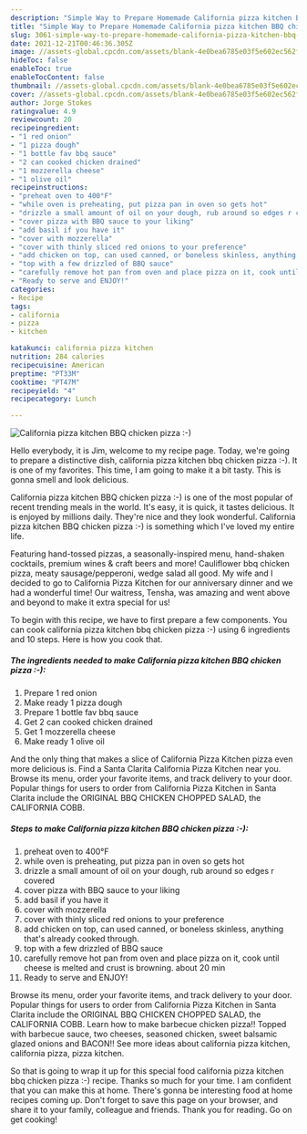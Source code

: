 ```yaml
---
description: "Simple Way to Prepare Homemade California pizza kitchen BBQ chicken pizza :-)"
title: "Simple Way to Prepare Homemade California pizza kitchen BBQ chicken pizza :-)"
slug: 3061-simple-way-to-prepare-homemade-california-pizza-kitchen-bbq-chicken-pizza
date: 2021-12-21T00:46:36.305Z
image: //assets-global.cpcdn.com/assets/blank-4e0bea6785e03f5e602ec562f230caae08da540cada707380b4fe1bbebba43da.png
hideToc: false
enableToc: true
enableTocContent: false
thumbnail: //assets-global.cpcdn.com/assets/blank-4e0bea6785e03f5e602ec562f230caae08da540cada707380b4fe1bbebba43da.png
cover: //assets-global.cpcdn.com/assets/blank-4e0bea6785e03f5e602ec562f230caae08da540cada707380b4fe1bbebba43da.png
author: Jorge Stokes
ratingvalue: 4.9
reviewcount: 20
recipeingredient:
- "1 red onion"
- "1 pizza dough"
- "1 bottle fav bbq sauce"
- "2 can cooked chicken drained"
- "1 mozzerella cheese"
- "1 olive oil"
recipeinstructions:
- "preheat oven to 400°F"
- "while oven is preheating, put pizza pan in oven so gets hot"
- "drizzle a small amount of oil on your dough, rub around so edges r covered"
- "cover pizza with BBQ sauce to your liking"
- "add basil if you have it"
- "cover with mozzerella"
- "cover with thinly sliced red onions to your preference"
- "add chicken on top, can used canned, or boneless skinless, anything that&#39;s already cooked through."
- "top with a few drizzled of BBQ sauce"
- "carefully remove hot pan from oven and place pizza on it, cook until cheese is melted and crust is browning. about 20 min"
- "Ready to serve and ENJOY!"
categories:
- Recipe
tags:
- california
- pizza
- kitchen

katakunci: california pizza kitchen 
nutrition: 284 calories
recipecuisine: American
preptime: "PT33M"
cooktime: "PT47M"
recipeyield: "4"
recipecategory: Lunch

---
```



![California pizza kitchen BBQ chicken pizza :-)](//assets-global.cpcdn.com/assets/blank-4e0bea6785e03f5e602ec562f230caae08da540cada707380b4fe1bbebba43da.png)

Hello everybody, it is Jim, welcome to my recipe page. Today, we're going to prepare a distinctive dish, california pizza kitchen bbq chicken pizza :-). It is one of my favorites. This time, I am going to make it a bit tasty. This is gonna smell and look delicious.

California pizza kitchen BBQ chicken pizza :-) is one of the most popular of recent trending meals in the world. It's easy, it is quick, it tastes delicious. It is enjoyed by millions daily. They're nice and they look wonderful. California pizza kitchen BBQ chicken pizza :-) is something which I've loved my entire life.

Featuring hand-tossed pizzas, a seasonally-inspired menu, hand-shaken cocktails, premium wines & craft beers and more! Cauliflower bbq chicken pizza, meaty sausage/pepperoni, wedge salad all good. My wife and I decided to go to California Pizza Kitchen for our anniversary dinner and we had a wonderful time! Our waitress, Tensha, was amazing and went above and beyond to make it extra special for us!


To begin with this recipe, we have to first prepare a few components. You can cook california pizza kitchen bbq chicken pizza :-) using 6 ingredients and 10 steps. Here is how you cook that.

<!--inarticleads1-->

##### The ingredients needed to make California pizza kitchen BBQ chicken pizza :-):

1. Prepare 1 red onion
1. Make ready 1 pizza dough
1. Prepare 1 bottle fav bbq sauce
1. Get 2 can cooked chicken drained
1. Get 1 mozzerella cheese
1. Make ready 1 olive oil


And the only thing that makes a slice of California Pizza Kitchen pizza even more delicious is. Find a Santa Clarita California Pizza Kitchen near you. Browse its menu, order your favorite items, and track delivery to your door. Popular things for users to order from California Pizza Kitchen in Santa Clarita include the ORIGINAL BBQ CHICKEN CHOPPED SALAD, the CALIFORNIA COBB. 

<!--inarticleads2-->

##### Steps to make California pizza kitchen BBQ chicken pizza :-):

1. preheat oven to 400°F
1. while oven is preheating, put pizza pan in oven so gets hot
1. drizzle a small amount of oil on your dough, rub around so edges r covered
1. cover pizza with BBQ sauce to your liking
1. add basil if you have it
1. cover with mozzerella
1. cover with thinly sliced red onions to your preference
1. add chicken on top, can used canned, or boneless skinless, anything that&#39;s already cooked through.
1. top with a few drizzled of BBQ sauce
1. carefully remove hot pan from oven and place pizza on it, cook until cheese is melted and crust is browning. about 20 min
1. Ready to serve and ENJOY!

Browse its menu, order your favorite items, and track delivery to your door. Popular things for users to order from California Pizza Kitchen in Santa Clarita include the ORIGINAL BBQ CHICKEN CHOPPED SALAD, the CALIFORNIA COBB. Learn how to make barbecue chicken pizza!! Topped with barbecue sauce, two cheeses, seasoned chicken, sweet balsamic glazed onions and BACON!! See more ideas about california pizza kitchen, california pizza, pizza kitchen. 

So that is going to wrap it up for this special food california pizza kitchen bbq chicken pizza :-) recipe. Thanks so much for your time. I am confident that you can make this at home. There's gonna be interesting food at home recipes coming up. Don't forget to save this page on your browser, and share it to your family, colleague and friends. Thank you for reading. Go on get cooking!
